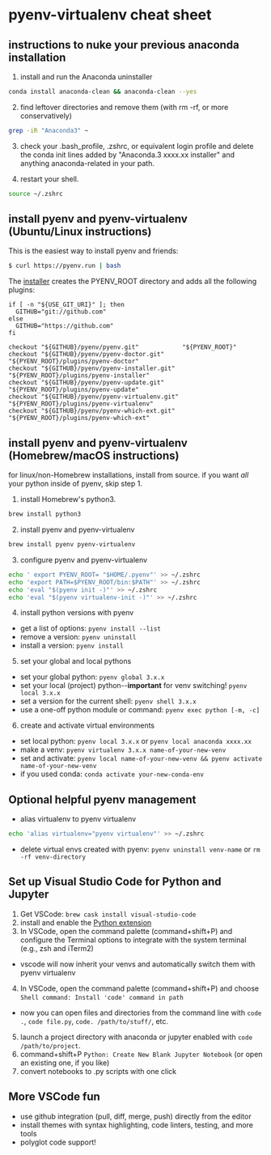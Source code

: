 # pyenv-virtualenv cheat sheet

## instructions to nuke your previous anaconda installation

1. install and run the Anaconda uninstaller

```sh
conda install anaconda-clean && anaconda-clean --yes
```

2. find leftover directories and remove them (with rm -rf, or more conservatively)

```sh
grep -iR "Anaconda3" ~
```

3. check your .bash_profile, .zshrc, or equivalent login profile and delete the conda init lines added by "Anaconda.3 xxxx.xx installer" and anything anaconda-related in your path.

4. restart your shell.

```sh
source ~/.zshrc
```

## install pyenv and pyenv-virtualenv (Ubuntu/Linux instructions)

This is the easiest way to install pyenv and friends:

```sh
$ curl https://pyenv.run | bash
```

The [installer](https://github.com/pyenv/pyenv-installer) creates the PYENV_ROOT directory and adds all the following plugins:

```{bash}
if [ -n "${USE_GIT_URI}" ]; then
  GITHUB="git://github.com"
else
  GITHUB="https://github.com"
fi

checkout "${GITHUB}/pyenv/pyenv.git"            "${PYENV_ROOT}"
checkout "${GITHUB}/pyenv/pyenv-doctor.git"     "${PYENV_ROOT}/plugins/pyenv-doctor"
checkout "${GITHUB}/pyenv/pyenv-installer.git"  "${PYENV_ROOT}/plugins/pyenv-installer"
checkout "${GITHUB}/pyenv/pyenv-update.git"     "${PYENV_ROOT}/plugins/pyenv-update"
checkout "${GITHUB}/pyenv/pyenv-virtualenv.git" "${PYENV_ROOT}/plugins/pyenv-virtualenv"
checkout "${GITHUB}/pyenv/pyenv-which-ext.git"  "${PYENV_ROOT}/plugins/pyenv-which-ext"
```

## install pyenv and pyenv-virtualenv (Homebrew/macOS instructions)

for linux/non-Homebrew installations, install from source.
if you want _all_ your python inside of pyenv, skip step 1.

1. install Homebrew's python3. 

```sh
brew install python3
```

2. install pyenv and pyenv-virtualenv

```sh
brew install pyenv pyenv-virtualenv
```

3. configure pyenv and pyenv-virtualenv

```sh
echo ' export PYENV_ROOT= "$HOME/.pyenv"' >> ~/.zshrc
echo 'export PATH=$PYENV_ROOT/bin:$PATH"' >> ~/.zshrc
echo 'eval "$(pyenv init -)"' >> ~/.zshrc
echo 'eval "$(pyenv virtualenv-init -)"' >> ~/.zshrc
```

4. install python versions with pyenv

- get a list of options: `pyenv install --list`
- remove a version: `pyenv uninstall`
- install a version: `pyenv install`

5. set your global and local pythons

- set your global python: `pyenv global 3.x.x`
- set your local (project) python--**important** for venv switching! `pyenv local 3.x.x`
- set a version for the current shell: `pyenv shell 3.x.x`
- use a one-off python module or command: `pyenv exec python [-m, -c]`

6. create and activate virtual environments

- set local python: `pyenv local 3.x.x` or `pyenv local anaconda xxxx.xx`
- make a venv: `pyenv virtualenv 3.x.x name-of-your-new-venv`
- set and activate: `pyenv local name-of-your-new-venv && pyenv activate name-of-your-new-venv`
- if you used conda: `conda activate your-new-conda-env`

## Optional helpful pyenv management

- alias virtualenv to pyenv virtualenv

```sh
echo 'alias virtualenv="pyenv virtualenv"' >> ~/.zshrc
```

- delete virtual envs created with pyenv: `pyenv uninstall venv-name` or `rm -rf venv-directory`

## Set up Visual Studio Code for Python and Jupyter

1. Get VSCode: `brew cask install visual-studio-code`
2. install and enable the [Python extension](https://github.com/Microsoft/vscode-python)
3. In VSCode, open the command palette (command+shift+P) and configure the Terminal options to integrate with the system terminal (e.g., zsh and iTerm2)

- vscode will now inherit your venvs and automatically switch them with pyenv virtualenv

4. In VSCode, open the command palette (command+shift+P) and choose `Shell command: Install 'code' command in path`

- now you can open files and directories from the command line with `code .`, `code file.py`, `code. /path/to/stuff/`, etc.

5. launch a project directory with anaconda or jupyter enabled with `code /path/to/project`.
6. command+shift+P `Python: Create New Blank Jupyter Notebook` (or open an existing one, if you like)
7. convert notebooks to .py scripts with one click

## More VSCode fun

- use github integration (pull, diff, merge, push) directly from the editor
- install themes with syntax highlighting, code linters, testing, and more tools
- polyglot code support!
